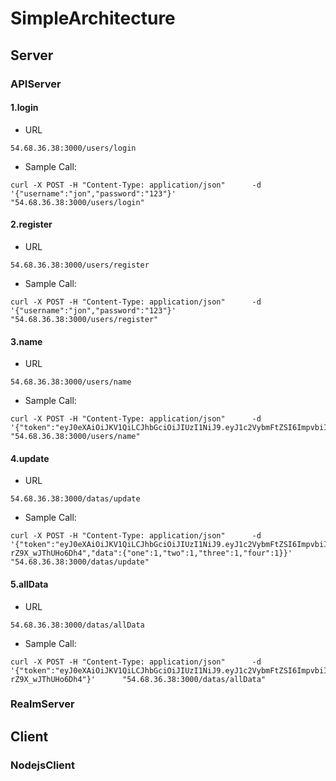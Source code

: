 # SimpleArchitecture
## Server
### APIServer
#### 1.login
* URL

`54.68.36.38:3000/users/login`
* Sample Call:
```
curl -X POST -H "Content-Type: application/json"      -d '{"username":"jon","password":"123"}'      "54.68.36.38:3000/users/login"
```
#### 2.register
* URL

`54.68.36.38:3000/users/register`
* Sample Call:
```
curl -X POST -H "Content-Type: application/json"      -d '{"username":"jon","password":"123"}'      "54.68.36.38:3000/users/register"
```
#### 3.name
* URL

`54.68.36.38:3000/users/name`
* Sample Call:
```
curl -X POST -H "Content-Type: application/json"      -d '{"token":"eyJ0eXAiOiJKV1QiLCJhbGciOiJIUzI1NiJ9.eyJ1c2VybmFtZSI6ImpvbiIsImV4cGlyZXMiOjE1MDMwNDYyNzg4NTl9.HHh9ZhBni_O70DDX4JhbTf2vpX8u7RnQIdB0kNFQVhQ"}'      "54.68.36.38:3000/users/name"
```
#### 4.update
* URL

`54.68.36.38:3000/datas/update`
* Sample Call:
```
curl -X POST -H "Content-Type: application/json"      -d '{"token":"eyJ0eXAiOiJKV1QiLCJhbGciOiJIUzI1NiJ9.eyJ1c2VybmFtZSI6ImpvbiIsImV4cGlyZXMiOjE1MDMwMzAzMzQ1NjJ9.oPUeDgM07YKCeeFZoTEdQ0GY0U-rZ9X_wJThUHo6Dh4","data":{"one":1,"two":1,"three":1,"four":1}}'      "54.68.36.38:3000/datas/update"

```
#### 5.allData
* URL

`54.68.36.38:3000/datas/allData`
* Sample Call:
```
curl -X POST -H "Content-Type: application/json"      -d '{"token":"eyJ0eXAiOiJKV1QiLCJhbGciOiJIUzI1NiJ9.eyJ1c2VybmFtZSI6ImpvbiIsImV4cGlyZXMiOjE1MDMwMzAzMzQ1NjJ9.oPUeDgM07YKCeeFZoTEdQ0GY0U-rZ9X_wJThUHo6Dh4"}'      "54.68.36.38:3000/datas/allData"
```
### RealmServer
## Client
### NodejsClient
